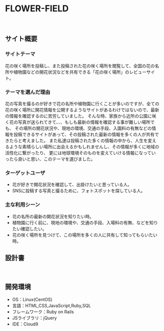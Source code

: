 # FLOWER-FIELD
​
## サイト概要
### サイトテーマ
花の咲く場所を投稿し、また投稿された花の咲く場所を閲覧して、全国の花の名所や植物園などの開花状況などを共有できる「花の咲く場所」のレビューサイト。
​
### テーマを選んだ理由
花の写真を撮るのが好きで花の名所や植物園に行くことが多いのですが、全ての花の咲く場所に開花情報を公開するようなサイトがあるわけではないので、最新の情報を確認するのに苦労していました。
そんな時、家族から近所の公園に咲く花の写真が送られてきて、、、もしも最新の情報を確認する事が難しい場所でも、
その場所の開花状況や、現地の環境、交通の手段、入園料の有無などの情報を投稿できるサイトがあって、その投稿された最新の情報を多くの人が共有できたらと考えました。
また私達は投稿された多くの情報の中から、人生を変えるような素晴らしい場所に出会えるかもしれませんし、その情報が多くに地域の活性化に繋がったり、
更には地球環境そのものを変えていける情報になっていったら良いと思い、このテーマを選びました。

### ターゲットユーザ
* 花が好きで開花状況を確認して、出掛けたいと思っている人。
* SNSに投稿する写真と撮るために、フォトスポットを探している人。

### 主な利用シーン
* 花の名所の最新の開花状況を知りたい時。
* 植物園に行く前に、現地の環境や、交通の手段、入場料の有無、などを知りたい確認したい。
* 花の咲く場所を見つけて、この場所を多くの人に共有して知ってもらいたい時。

## 設計書
<!--テーマを設定・提出する時点では不要です-->
​
## 開発環境
- OS：Linux(CentOS)
- 言語：HTML,CSS,JavaScript,Ruby,SQL
- フレームワーク：Ruby on Rails
- JSライブラリ：jQuery
- IDE：Cloud9
​
<!--## 使用素材-->
<!--- 外部サービスの画像素材・音声素材を使用した場合は、必ずサービス名とURLを明記してください。-->
<!--- アプリケーションの実装に使用したgem/bootstrapのリファレンスなどの記載は不要です。-->
<!--- 使用しない場合は、使用素材の項目をREADMEから削除してください。-->
<!--折りたたむ-->